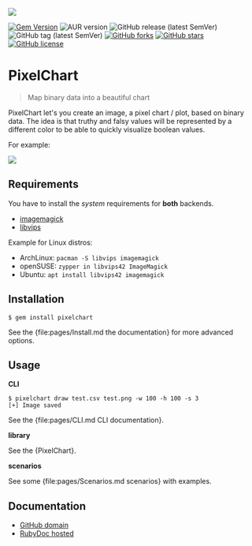 ![](../images/logo.png)

[![Gem Version](https://badge.fury.io/rb/pixelchart.svg)](https://badge.fury.io/rb/pixelchart)
![AUR version](https://img.shields.io/aur/version/pixelchart)
![GitHub release (latest SemVer)](https://img.shields.io/github/v/release/noraj/PixelChart)
![GitHub tag (latest SemVer)](https://img.shields.io/github/v/tag/noraj/PixelChart)
[![GitHub forks](https://img.shields.io/github/forks/noraj/PixelChart)](https://github.com/noraj/PixelChart/network)
[![GitHub stars](https://img.shields.io/github/stars/noraj/PixelChart)](https://github.com/noraj/PixelChart/stargazers)
[![GitHub license](https://img.shields.io/github/license/noraj/PixelChart)](https://github.com/noraj/PixelChart/blob/master/LICENSE.txt)

# PixelChart

> Map binary data into a beautiful chart

PixelChart let's you create an image, a pixel chart / plot, based on binary data.
The idea is that truthy and falsy values will be represented by a different color
to be able to  quickly visualize boolean values.

For example:

![](../images/default.png)

## Requirements

You have to install the _system_ requirements for **both** backends.

- [imagemagick](https://imagemagick.org/)
- [libvips](https://libvips.github.io/libvips/)

Example for Linux distros:

- ArchLinux: `pacman -S libvips imagemagick`
- openSUSE: `zypper in libvips42 ImageMagick`
- Ubuntu: `apt install libvips42 imagemagick`

## Installation

```
$ gem install pixelchart
```

See the {file:pages/Install.md the documentation} for more advanced options.

## Usage

**CLI**

```
$ pixelchart draw test.csv test.png -w 100 -h 100 -s 3
[+] Image saved
```

See the {file:pages/CLI.md CLI documentation}.

**library**

See the {PixelChart}.

**scenarios**

See some {file:pages/Scenarios.md scenarios} with examples.

## Documentation

- [GitHub domain](https://noraj.github.io/PixelChart/yard/PixelChart.html)
- [RubyDoc hosted](https://www.rubydoc.info/gems/pixelchart/PixelChart)

